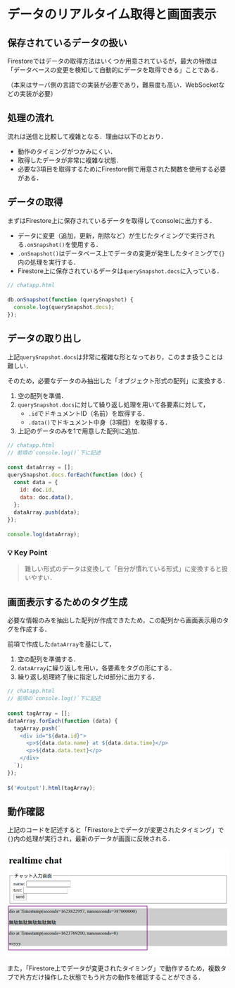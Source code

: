 # データのリアルタイム取得と画面表示

## 保存されているデータの扱い

Firestoreではデータの取得方法はいくつか用意されているが，最大の特徴は「データベースの変更を検知して自動的にデータを取得できる」ことである．

（本来はサーバ側の言語での実装が必要であり，難易度も高い．WebSocketなどの実装が必要）

## 処理の流れ

流れは送信と比較して複雑となる．理由は以下のとおり．

- 動作のタイミングがつかみにくい．
- 取得したデータが非常に複雑な状態．
- 必要な3項目を取得するためにFirestore側で用意された関数を使用する必要がある．

## データの取得

まずはFirestore上に保存されているデータを取得してconsoleに出力する．

- データに変更（追加，更新，削除など）が生じたタイミングで実行される`.onSnapshot()`を使用する．
- `.onSnapshot()`はデータベース上でデータの変更が発生したタイミングで`{}`内の処理を実行する．
- Firestore上に保存されているデータは`querySnapshot.docs`に入っている．

```js
// chatapp.html

db.onSnapshot(function (querySnapshot) {
  console.log(querySnapshot.docs);
});

```

## データの取り出し

上記`querySnapshot.docs`は非常に複雑な形となっており，このまま扱うことは難しい．

そのため，必要なデータのみ抽出した「オブジェクト形式の配列」に変換する．

1. 空の配列を準備．
2. `querySnapshot.docs`に対して繰り返し処理を用いて各要素に対して，
    - `.id`でドキュメントID（名前）を取得する．
    - `.data()`でドキュメント中身（3項目）を取得する．
3. 上記のデータのみを1で用意した配列に追加．

```js
// chatapp.html
// 前項の`console.log()`下に記述

const dataArray = [];
querySnapshot.docs.forEach(function (doc) {
  const data = {
    id: doc.id,
    data: doc.data(),
  };
  dataArray.push(data);
});

console.log(dataArray);

```

### 💡 Key Point

>難しい形式のデータは変換して「自分が慣れている形式」に変換すると扱いやすい．


## 画面表示するためのタグ生成

必要な情報のみを抽出した配列が作成できたため，この配列から画面表示用のタグを作成する．

前項で作成した`dataArray`を基にして，

1. 空の配列を準備する．
2. `dataArray`に繰り返しを用い，各要素をタグの形にする．
3. 繰り返し処理終了後に指定したid部分に出力する．

```js
// chatapp.html
// 前項の`console.log()`下に記述

const tagArray = [];
dataArray.forEach(function (data) {
  tagArray.push(`
    <div id="${data.id}">
      <p>${data.data.name} at ${data.data.time}</p>
      <p>${data.data.text}</p>
    </div>
  `);
});

$('#output').html(tagArray);

```

## 動作確認

上記のコードを記述すると「Firestore上でデータが変更されたタイミング」で`{}`内の処理が実行され，最新のデータが画面に反映される．

![データ取得](./img/20210616152526.png)

また，「Firestore上でデータが変更されたタイミング」で動作するため，複数タブで片方だけ操作した状態でもう片方の動作を確認することができる．

